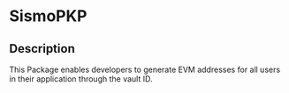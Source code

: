 
# SismoPKP

## Description

This Package enables developers to generate EVM addresses for all users in their application through the vault ID.
